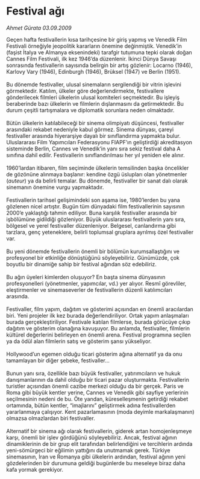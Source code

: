 # Festival ağı

*Ahmet Gürata 03.09.2009*

<div class="yazi">Geçen hafta festivallerin kısa tarihçesine bir giriş yapmış ve Venedik Film Festivali örneğiyle jeopolitik kararların önemine değinmiştik. Venedik’in (faşist İtalya ve Almanya eksenindeki) tarafgir tutumuna tepki olarak doğan Cannes Film Festivali, ilk kez 1946’da düzenlenir. İkinci Dünya Savaşı sonrasında festivallerin sayısında belirgin bir artış gözlenir: Locarno (1946), Karlovy Vary (1946), Edinburgh (1946), Brüksel (1947) ve Berlin (1951). <br/><br/>Bu dönemde festivaller, ulusal sinemaların sergilendiği bir vitrin işlevini görmektedir. Katılım, ülkeler göre değerlendirmekte, festivallere gönderilecek filmleri ülkelerin ulusal komiteleri seçmektedir. Bu işleyiş beraberinde bazı ülkelerin ve filmlerin dışlanmasını da getirmektedir. Bu durum çeşitli tartışmalara ve diplomatik sorunlara neden olmaktadır. <br/><br/>Bütün ülkelerin katılabileceği bir sinema olimpiyatı düşüncesi, festivaller arasındaki rekabet nedeniyle kabul görmez. Sinema dünyası, çareyi festivaller arasında hiyerarşiye dayalı bir sınıflandırma yapmakta bulur. Uluslararası Film Yapımcıları Federasyonu FIAPF’ın geliştirdiği akreditasyon sisteminde Berlin, Cannes ve Venedik’in yanı sıra sekiz festival daha A sınıfına dahil edilir. Festivallerin sınıflandırılması her yıl yeniden ele alınır. <br/><br/>1960’lardan itibaren, film seçiminde ülkelerin temsilinden başka öncelikler de gözönüne alınmaya başlanır: kendine özgü üslupları olan yönetmenler (<i>auteur</i>) ya da belirli temalar. Bu dönemde, festivaller bir sanat dalı olarak sinemanın önemine vurgu yapmaktadır. <br/><br/>Festivallerin tarihsel gelişimindeki son aşama ise, 1980’lerden bu yana gözlenen nicel artıştır. Bugün tüm dünyadaki film festivallerinin sayısının 2000’e yaklaştığı tahmin ediliyor. Buna karşılık festivaller arasında bir işbölümüne gidildiği gözleniyor. Büyük uluslararası festivallerin yanı sıra, bölgesel ve yerel festivaller düzenleniyor. Belgesel, canlandırma gibi tarzlara, genç yeteneklere, belirli toplumsal gruplara ayrılmış özel festivaller var. <br/><br/>Bu yeni dönemde festivallerin önemli bir bölümün kurumsallaştığını ve profesyonel bir etkinliğe dönüştüğünü söyleyebiliriz. Günümüzde, çok boyutlu bir dinamiğe sahip bir festival ağından söz edebiliriz. <br/><br/>Bu ağın üyeleri kimlerden oluşuyor? En başta sinema dünyasının profesyonelleri (yönetmenler, yapımcılar, vd.) yer alıyor. Resmî görevliler, eleştirmenler ve sinemaseverler de festivallerin düzenli katılımcıları arasında. <br/><br/>Festivaller, film yapım, dağıtım ve gösterimi açısından en önemli aracılardan biri. Yeni projeler ilk kez burada değerlendiriliyor. Ortak yapım anlaşmaları burada gerçekleştiriliyor. Festivale katılan filmlerse, burada görücüye çıkıp dağıtım ve gösterim olanağına kavuşuyor. Bu anlamda, festivaller, filmlerin kültürel değerlerini belirleyen en önemli arena. Festival programına seçilen ya da ödül alan filmlerin satış ve gösterim şansı yükseliyor. <br/><br/>Hollywood’un egemen olduğu ticari gösterim ağına alternatif ya da onu tamamlayan bir diğer şebeke, festivaller... <br/><br/>Bunun yanı sıra, özellikle bazı büyük festivaller, yatırımcıların ve hukuk danışmanlarının da dahil olduğu bir ticari pazar oluşturmakta. Festivallerin turistler açısından önemli cazibe merkezi olduğu da bir gerçek. Paris ve Roma gibi büyük kentler yerine, Cannes ve Venedik gibi sayfiye yerlerinin seçilmesinin nedeni de bu. Öte yandan, küreselleşmenin getirdiği rekabet ortamında, bütün kentler, “imajlarını” geliştirmek adına festivallerden yararlanmaya çalışıyor. Kent pazarlamasının (moda deyimle markalaşmanın) olmazsa olmazlardan biri festivaller. <br/><br/>Alternatif bir sinema ağı olarak festivallerin, giderek artan homojenleşmeye karşı, önemli bir işlev gördüğünü söyleyebiliriz. Ancak, festival ağının dinamiklerinin de bir grup elit tarafından belirlendiğini ve tercihlerin ardında yeni-sömürgeci bir eğilimin yattığını da unutmamak gerek. Türkiye sinemasının, İran ve Romanya gibi ülkelerin ardından, festival ağının yeni gözdelerinden bir durumuna geldiği bugünlerde bu meseleye biraz daha kafa yormak gerekiyor.</div>
